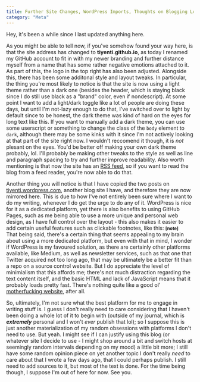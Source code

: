 ```yaml
---
title: Further Site Changes, WordPress Imports, Thoughts on Blogging Location
category: "Meta"
---
```


Hey, it's been a while since I last updated anything here.

<!--more-->

As you might be able to tell now, if you've somehow found your way here, is that the site address has changed to <b>tiyenti.github.io</b>, as today I renamed my GitHub account to fit in with my newer branding and further distance myself from a name that has some rather negative emotions attached to it. As part of this, the logo in the top right has also been adjusted. Alongside this, there has been some additonal style and layout tweaks. In particular, the thing you're most likely to notice is that the site is now using a light theme rather than a dark one (besides the header, which is staying black since I do still use black as a "brand" color, even if nondescript). At some point I want to add a light/dark toggle like a lot of people are doing these days, but until I'm not-lazy enough to do that, I've switched over to light by default since to be honest, the dark theme was kind of hard on the eyes for long text like this. If you want to manually add a dark theme, you can use some userscript or something to change the class of the <code>body</code> element to <code>dark</code>, although there may be some kinks with it since I'm not actively looking at that part of the site right now. I wouldn't reccomend it though, it is *not* plesant on the eyes. You'd be better off making your own dark theme probably, lol. I'll probably be making other tweaks to the style as well as line and paragraph spacing to try and further improve readability. Also worth mentioning is that now the site has an <a href="/feed.xml">RSS feed</a>, so if you want to read the blog from a feed reader, you're now able to do that.

<div>
Another thing you will notice is that I have copied the two posts on <a href="https://tiyenti.wordpress.com">tiyenti.wordpress.com</a>, another blog site I have, and therefore they are now mirrored here. This is due to how I've not entirely been sure where I want to do my writing, whenever I do get the urge to do any of it. WordPress is nice for it as a dedicated platform, yet there is also benefits to using GitHub Pages, such as me being able to use a more unique and personal web design, as I have full control over the layout - this also makes it easier to add certain useful features such as clickable footnotes, like this: 
<details class="note">
<summary title="click to reveal">[note]</summary> You did it, you clicked the footnote, well done!</details> That being said, there's a certain thing that seems appealing to my brain about using a more dedicated platform, but even with that in mind, I wonder if WordPress is my favoured solution, as there are certainly other platforms available, like Medium, as well as newsletter services, such as that one that Twitter acquired not too long ago, that may be ultimately be a better fit than a repo on a source control website. But I do appreciate the level of minimialism that this affords me; there's not much distraction regarding the text content itself, and the basic HTML and lack of JavaScript means that it probably loads pretty fast. There's nothing quite like a good ol' <a href="https://motherfuckingwebsite.com/">motherfucking website</a>, after all.
</div>

So, ultimately, I'm not sure what the best platform for me to engage in writing stuff is. I guess I don't really need to care considering that I haven't been doing a whole lot of it to begin with (outside of my journal, which is ***extremely*** personal and I won't *ever* publish that lol); so I suppose this is just another materialization of my random obsessions with platforms I don't need to use. But yeah. I might see if I can justify using this blog (or whatever site I decide to use - I might shop around a bit and switch hosts at seemingly random intervals depending on my mood) a little bit more; I still have some random opinion piece on yet another topic I don't really *need* to care about that I wrote a few days ago, that I could perhaps publish. I still need to add sources to it, but most of the text is done. For the time being though, I suppose I'm out of here for now. See you.

<style>
details.note
{
display: inline;
cursor: text;
font-size: 85%;
/* vertical-align: super; */
}

details.note summary
{
display: inline;
cursor: pointer;
font-weight: bold;
min-width: fit-content;
user-select: none;
}
</style>